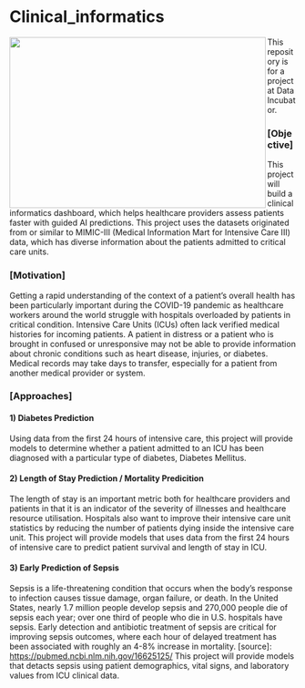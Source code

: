# Clinical_informatics
<a href="url"><img src="https://www.ohsu.edu/sites/default/files/2019-01/HCIN%20icon.jpg" align="left" height="300" width="450"></a>
 
This repository is for a project at Data Incubator.

### [Objective]
This project will build a clinical informatics dashboard, which helps healthcare providers assess patients faster with guided AI predictions. This project uses the datasets originated from or similar to MIMIC-III (Medical Information Mart for Intensive Care III) data, which has diverse information about the patients admitted to critical care units.

### [Motivation]
Getting a rapid understanding of the context of a patient’s overall health has been particularly important during the COVID-19 pandemic as healthcare workers around the world struggle with hospitals overloaded by patients in critical condition. Intensive Care Units (ICUs) often lack verified medical histories for incoming patients. A patient in distress or a patient who is brought in confused or unresponsive may not be able to provide information about chronic conditions such as heart disease, injuries, or diabetes. Medical records may take days to transfer, especially for a patient from another medical provider or system.

### [Approaches]

#### 1) Diabetes Prediction
Using data from the first 24 hours of intensive care, this project will provide models to determine whether a patient admitted to an ICU has been diagnosed with a particular type of diabetes, Diabetes Mellitus. 

#### 2) Length of Stay Prediction / Mortality Predicition
The length of stay is an important metric both for healthcare providers and patients in that it is an indicator of the severity of illnesses and healthcare resource utilisation. Hospitals also want to improve their intensive care unit statistics by reducing the number of patients dying inside the intensive care unit. This project will provide models that uses data from the first 24 hours of intensive care to predict patient survival and length of stay in ICU.

#### 3) Early Prediction of Sepsis
Sepsis is a life-threatening condition that occurs when the body’s response to infection causes tissue damage, organ failure, or death. In the United States, nearly 1.7 million people develop sepsis and 270,000 people die of sepsis each year; over one third of people who die in U.S. hospitals have sepsis. Early detection and antibiotic treatment of sepsis are critical for improving sepsis outcomes, where each hour of delayed treatment has been associated with roughly an 4-8% increase in mortality. [source]: https://pubmed.ncbi.nlm.nih.gov/16625125/ This project will provide models that detacts sepsis using patient demographics, vital signs, and laboratory values from ICU clinical data.

